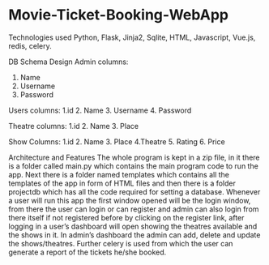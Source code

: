 # Movie-Ticket-Booking-WebApp

Technologies used 
Python, Flask, Jinja2, Sqlite, HTML, Javascript, Vue.js, redis, celery.

DB Schema Design
Admin columns:
1. Name
2. Username
3. Password
   
Users columns:
1.id
2. Name
3. Username
4. Password

Theatre columns:
1.id
2. Name
3. Place

Show Columns:
1.id
2. Name
3. Place
4.Theatre
5. Rating
6. Price
   
Architecture and Features
The whole program is kept in a zip file, in it there is a folder called main.py which contains the main program 
code to run the app. Next there is a folder named templates which contains all the templates of the app in 
form of HTML files and then there is a folder projectdb which has all the code required for setting a database.
Whenever a user will run this app the first window opened will be the login window, from there the user can 
login or can register and admin can also login from there itself if not registered before by clicking on the 
register link, after logging in a user’s dashboard will open showing the theatres available and the shows in it. In 
admin’s dashboard the admin can add, delete and update the shows/theatres. Further celery is used from 
which the user can generate a report of the tickets he/she booked.
